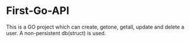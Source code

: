# First-Go-API
This is a GO project which can create, getone, getall, update and delete a user. A non-persistent db(struct) is used.